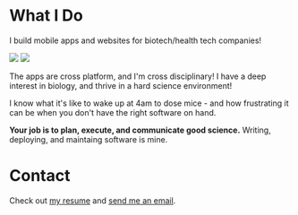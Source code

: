 # What I Do

I build mobile apps and websites for biotech/health tech companies!

![](home.jpg) ![](allergen.jpg)

The apps are cross platform, and I'm cross disciplinary! I have a deep interest in biology, and thrive in a hard science environment!

I know what it's like to wake up at 4am to dose mice - and how frustrating it can be when you don't have the right software on hand.

**Your job is to plan, execute, and communicate good science.**
Writing, deploying, and maintaing software is mine.

# Contact
Check out [my resume](https://nishantjha.org/resume.pdf) and [send me an email](mailto:me@nishantjha.org).
